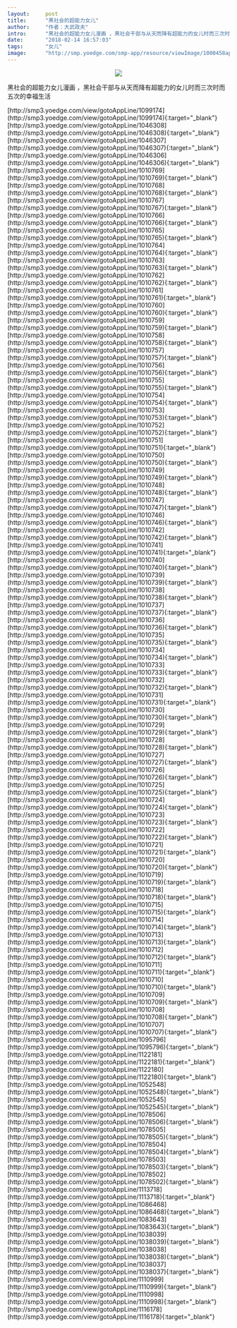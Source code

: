```yaml
---
layout:     post
title:      "黑社会的超能力女儿"
author:     "作者：大武政夫"
intro:      "黑社会的超能力女儿漫画 ，黑社会干部与从天而降有超能力的女儿时而三次时而五次的幸福生活"
date:       "2018-02-14 16:57:03"
tags:       "女儿"
image:      "http://smp.yoedge.com/smp-app/resource/viewImage/1000458appline.png"
---
```

<div style="text-align: center">
<p><img src="http://smp.yoedge.com/smp-app/resource/viewImage/1000458appline.png"/></p>
</div>
<p class="post-meta">
<span>黑社会的超能力女儿漫画 ，黑社会干部与从天而降有超能力的女儿时而三次时而五次的幸福生活</span>
</p>
[http://smp3.yoedge.com/view/gotoAppLine/1099174](http://smp3.yoedge.com/view/gotoAppLine/1099174){:target="_blank"}
[http://smp3.yoedge.com/view/gotoAppLine/1046308](http://smp3.yoedge.com/view/gotoAppLine/1046308){:target="_blank"}
[http://smp3.yoedge.com/view/gotoAppLine/1046307](http://smp3.yoedge.com/view/gotoAppLine/1046307){:target="_blank"}
[http://smp3.yoedge.com/view/gotoAppLine/1046306](http://smp3.yoedge.com/view/gotoAppLine/1046306){:target="_blank"}
[http://smp3.yoedge.com/view/gotoAppLine/1010769](http://smp3.yoedge.com/view/gotoAppLine/1010769){:target="_blank"}
[http://smp3.yoedge.com/view/gotoAppLine/1010768](http://smp3.yoedge.com/view/gotoAppLine/1010768){:target="_blank"}
[http://smp3.yoedge.com/view/gotoAppLine/1010767](http://smp3.yoedge.com/view/gotoAppLine/1010767){:target="_blank"}
[http://smp3.yoedge.com/view/gotoAppLine/1010766](http://smp3.yoedge.com/view/gotoAppLine/1010766){:target="_blank"}
[http://smp3.yoedge.com/view/gotoAppLine/1010765](http://smp3.yoedge.com/view/gotoAppLine/1010765){:target="_blank"}
[http://smp3.yoedge.com/view/gotoAppLine/1010764](http://smp3.yoedge.com/view/gotoAppLine/1010764){:target="_blank"}
[http://smp3.yoedge.com/view/gotoAppLine/1010763](http://smp3.yoedge.com/view/gotoAppLine/1010763){:target="_blank"}
[http://smp3.yoedge.com/view/gotoAppLine/1010762](http://smp3.yoedge.com/view/gotoAppLine/1010762){:target="_blank"}
[http://smp3.yoedge.com/view/gotoAppLine/1010761](http://smp3.yoedge.com/view/gotoAppLine/1010761){:target="_blank"}
[http://smp3.yoedge.com/view/gotoAppLine/1010760](http://smp3.yoedge.com/view/gotoAppLine/1010760){:target="_blank"}
[http://smp3.yoedge.com/view/gotoAppLine/1010759](http://smp3.yoedge.com/view/gotoAppLine/1010759){:target="_blank"}
[http://smp3.yoedge.com/view/gotoAppLine/1010758](http://smp3.yoedge.com/view/gotoAppLine/1010758){:target="_blank"}
[http://smp3.yoedge.com/view/gotoAppLine/1010757](http://smp3.yoedge.com/view/gotoAppLine/1010757){:target="_blank"}
[http://smp3.yoedge.com/view/gotoAppLine/1010756](http://smp3.yoedge.com/view/gotoAppLine/1010756){:target="_blank"}
[http://smp3.yoedge.com/view/gotoAppLine/1010755](http://smp3.yoedge.com/view/gotoAppLine/1010755){:target="_blank"}
[http://smp3.yoedge.com/view/gotoAppLine/1010754](http://smp3.yoedge.com/view/gotoAppLine/1010754){:target="_blank"}
[http://smp3.yoedge.com/view/gotoAppLine/1010753](http://smp3.yoedge.com/view/gotoAppLine/1010753){:target="_blank"}
[http://smp3.yoedge.com/view/gotoAppLine/1010752](http://smp3.yoedge.com/view/gotoAppLine/1010752){:target="_blank"}
[http://smp3.yoedge.com/view/gotoAppLine/1010751](http://smp3.yoedge.com/view/gotoAppLine/1010751){:target="_blank"}
[http://smp3.yoedge.com/view/gotoAppLine/1010750](http://smp3.yoedge.com/view/gotoAppLine/1010750){:target="_blank"}
[http://smp3.yoedge.com/view/gotoAppLine/1010749](http://smp3.yoedge.com/view/gotoAppLine/1010749){:target="_blank"}
[http://smp3.yoedge.com/view/gotoAppLine/1010748](http://smp3.yoedge.com/view/gotoAppLine/1010748){:target="_blank"}
[http://smp3.yoedge.com/view/gotoAppLine/1010747](http://smp3.yoedge.com/view/gotoAppLine/1010747){:target="_blank"}
[http://smp3.yoedge.com/view/gotoAppLine/1010746](http://smp3.yoedge.com/view/gotoAppLine/1010746){:target="_blank"}
[http://smp3.yoedge.com/view/gotoAppLine/1010742](http://smp3.yoedge.com/view/gotoAppLine/1010742){:target="_blank"}
[http://smp3.yoedge.com/view/gotoAppLine/1010741](http://smp3.yoedge.com/view/gotoAppLine/1010741){:target="_blank"}
[http://smp3.yoedge.com/view/gotoAppLine/1010740](http://smp3.yoedge.com/view/gotoAppLine/1010740){:target="_blank"}
[http://smp3.yoedge.com/view/gotoAppLine/1010739](http://smp3.yoedge.com/view/gotoAppLine/1010739){:target="_blank"}
[http://smp3.yoedge.com/view/gotoAppLine/1010738](http://smp3.yoedge.com/view/gotoAppLine/1010738){:target="_blank"}
[http://smp3.yoedge.com/view/gotoAppLine/1010737](http://smp3.yoedge.com/view/gotoAppLine/1010737){:target="_blank"}
[http://smp3.yoedge.com/view/gotoAppLine/1010736](http://smp3.yoedge.com/view/gotoAppLine/1010736){:target="_blank"}
[http://smp3.yoedge.com/view/gotoAppLine/1010735](http://smp3.yoedge.com/view/gotoAppLine/1010735){:target="_blank"}
[http://smp3.yoedge.com/view/gotoAppLine/1010734](http://smp3.yoedge.com/view/gotoAppLine/1010734){:target="_blank"}
[http://smp3.yoedge.com/view/gotoAppLine/1010733](http://smp3.yoedge.com/view/gotoAppLine/1010733){:target="_blank"}
[http://smp3.yoedge.com/view/gotoAppLine/1010732](http://smp3.yoedge.com/view/gotoAppLine/1010732){:target="_blank"}
[http://smp3.yoedge.com/view/gotoAppLine/1010731](http://smp3.yoedge.com/view/gotoAppLine/1010731){:target="_blank"}
[http://smp3.yoedge.com/view/gotoAppLine/1010730](http://smp3.yoedge.com/view/gotoAppLine/1010730){:target="_blank"}
[http://smp3.yoedge.com/view/gotoAppLine/1010729](http://smp3.yoedge.com/view/gotoAppLine/1010729){:target="_blank"}
[http://smp3.yoedge.com/view/gotoAppLine/1010728](http://smp3.yoedge.com/view/gotoAppLine/1010728){:target="_blank"}
[http://smp3.yoedge.com/view/gotoAppLine/1010727](http://smp3.yoedge.com/view/gotoAppLine/1010727){:target="_blank"}
[http://smp3.yoedge.com/view/gotoAppLine/1010726](http://smp3.yoedge.com/view/gotoAppLine/1010726){:target="_blank"}
[http://smp3.yoedge.com/view/gotoAppLine/1010725](http://smp3.yoedge.com/view/gotoAppLine/1010725){:target="_blank"}
[http://smp3.yoedge.com/view/gotoAppLine/1010724](http://smp3.yoedge.com/view/gotoAppLine/1010724){:target="_blank"}
[http://smp3.yoedge.com/view/gotoAppLine/1010723](http://smp3.yoedge.com/view/gotoAppLine/1010723){:target="_blank"}
[http://smp3.yoedge.com/view/gotoAppLine/1010722](http://smp3.yoedge.com/view/gotoAppLine/1010722){:target="_blank"}
[http://smp3.yoedge.com/view/gotoAppLine/1010721](http://smp3.yoedge.com/view/gotoAppLine/1010721){:target="_blank"}
[http://smp3.yoedge.com/view/gotoAppLine/1010720](http://smp3.yoedge.com/view/gotoAppLine/1010720){:target="_blank"}
[http://smp3.yoedge.com/view/gotoAppLine/1010719](http://smp3.yoedge.com/view/gotoAppLine/1010719){:target="_blank"}
[http://smp3.yoedge.com/view/gotoAppLine/1010718](http://smp3.yoedge.com/view/gotoAppLine/1010718){:target="_blank"}
[http://smp3.yoedge.com/view/gotoAppLine/1010715](http://smp3.yoedge.com/view/gotoAppLine/1010715){:target="_blank"}
[http://smp3.yoedge.com/view/gotoAppLine/1010714](http://smp3.yoedge.com/view/gotoAppLine/1010714){:target="_blank"}
[http://smp3.yoedge.com/view/gotoAppLine/1010713](http://smp3.yoedge.com/view/gotoAppLine/1010713){:target="_blank"}
[http://smp3.yoedge.com/view/gotoAppLine/1010712](http://smp3.yoedge.com/view/gotoAppLine/1010712){:target="_blank"}
[http://smp3.yoedge.com/view/gotoAppLine/1010711](http://smp3.yoedge.com/view/gotoAppLine/1010711){:target="_blank"}
[http://smp3.yoedge.com/view/gotoAppLine/1010710](http://smp3.yoedge.com/view/gotoAppLine/1010710){:target="_blank"}
[http://smp3.yoedge.com/view/gotoAppLine/1010709](http://smp3.yoedge.com/view/gotoAppLine/1010709){:target="_blank"}
[http://smp3.yoedge.com/view/gotoAppLine/1010708](http://smp3.yoedge.com/view/gotoAppLine/1010708){:target="_blank"}
[http://smp3.yoedge.com/view/gotoAppLine/1010707](http://smp3.yoedge.com/view/gotoAppLine/1010707){:target="_blank"}
[http://smp3.yoedge.com/view/gotoAppLine/1095796](http://smp3.yoedge.com/view/gotoAppLine/1095796){:target="_blank"}
[http://smp3.yoedge.com/view/gotoAppLine/1122181](http://smp3.yoedge.com/view/gotoAppLine/1122181){:target="_blank"}
[http://smp3.yoedge.com/view/gotoAppLine/1122180](http://smp3.yoedge.com/view/gotoAppLine/1122180){:target="_blank"}
[http://smp3.yoedge.com/view/gotoAppLine/1052548](http://smp3.yoedge.com/view/gotoAppLine/1052548){:target="_blank"}
[http://smp3.yoedge.com/view/gotoAppLine/1052545](http://smp3.yoedge.com/view/gotoAppLine/1052545){:target="_blank"}
[http://smp3.yoedge.com/view/gotoAppLine/1078506](http://smp3.yoedge.com/view/gotoAppLine/1078506){:target="_blank"}
[http://smp3.yoedge.com/view/gotoAppLine/1078505](http://smp3.yoedge.com/view/gotoAppLine/1078505){:target="_blank"}
[http://smp3.yoedge.com/view/gotoAppLine/1078504](http://smp3.yoedge.com/view/gotoAppLine/1078504){:target="_blank"}
[http://smp3.yoedge.com/view/gotoAppLine/1078503](http://smp3.yoedge.com/view/gotoAppLine/1078503){:target="_blank"}
[http://smp3.yoedge.com/view/gotoAppLine/1078502](http://smp3.yoedge.com/view/gotoAppLine/1078502){:target="_blank"}
[http://smp3.yoedge.com/view/gotoAppLine/1113718](http://smp3.yoedge.com/view/gotoAppLine/1113718){:target="_blank"}
[http://smp3.yoedge.com/view/gotoAppLine/1086468](http://smp3.yoedge.com/view/gotoAppLine/1086468){:target="_blank"}
[http://smp3.yoedge.com/view/gotoAppLine/1083643](http://smp3.yoedge.com/view/gotoAppLine/1083643){:target="_blank"}
[http://smp3.yoedge.com/view/gotoAppLine/1038039](http://smp3.yoedge.com/view/gotoAppLine/1038039){:target="_blank"}
[http://smp3.yoedge.com/view/gotoAppLine/1038038](http://smp3.yoedge.com/view/gotoAppLine/1038038){:target="_blank"}
[http://smp3.yoedge.com/view/gotoAppLine/1038037](http://smp3.yoedge.com/view/gotoAppLine/1038037){:target="_blank"}
[http://smp3.yoedge.com/view/gotoAppLine/1110999](http://smp3.yoedge.com/view/gotoAppLine/1110999){:target="_blank"}
[http://smp3.yoedge.com/view/gotoAppLine/1110998](http://smp3.yoedge.com/view/gotoAppLine/1110998){:target="_blank"}
[http://smp3.yoedge.com/view/gotoAppLine/1116178](http://smp3.yoedge.com/view/gotoAppLine/1116178){:target="_blank"}


